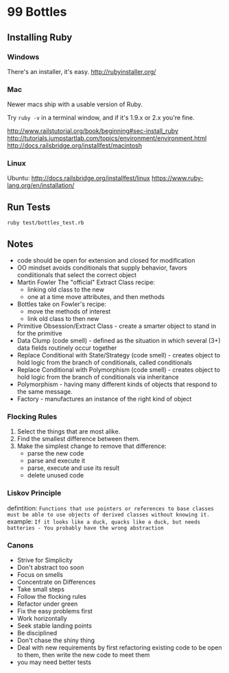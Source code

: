 # 99 Bottles

## Installing Ruby

### Windows

There's an installer, it's easy.
http://rubyinstaller.org/

### Mac

Newer macs ship with a usable version of Ruby.

Try `ruby -v` in a terminal window, and if it's 1.9.x or 2.x you're fine.

http://www.railstutorial.org/book/beginning#sec-install_ruby
http://tutorials.jumpstartlab.com/topics/environment/environment.html
http://docs.railsbridge.org/installfest/macintosh

### Linux

Ubuntu: http://docs.railsbridge.org/installfest/linux
https://www.ruby-lang.org/en/installation/

## Run Tests
```
ruby test/bottles_test.rb
```

## Notes

- code should be open for extension and closed for modification
- OO mindset avoids conditionals that supply behavior, favors condiitionals that select the correct object
- Martin Fowler The "official" Extract Class recipe:
	- linking old class to the new
	- one at a time move attributes, and then methods
- Bottles take on Fowler's recipe:
	- move the methods of interest
	- link old class to then new
- Primitive Obsession/Extract Class - create a smarter object to stand in for the primitive
- Data Clump (code smell) - defined as the situation in which several (3+) data fields routinely occur together
- Replace Conditional with State/Strategy (code smell) - creates object to hold logic from the branch of conditionals, called conditionals
- Replace Conditional with Polymorphism (code smell) - creates object to hold logic from the branch of conditionals via inheritance
- Polymorphism - having many different kinds of objects that respond to the same message.
- Factory - manufactures an instance of the right kind of object

### Flocking Rules

1. Select the things that are most alike.
2. Find the smallest difference between them.
3. Make the simplest change to remove that difference:
	- parse the new code
	- parse and execute it
	- parse, execute and use its result
	- delete unused code

### Liskov Principle
defintition: `Functions that use pointers or references to base classes must be able to use objects of derived classes without knowing it.` <br />
example: ```If it looks like a duck, quacks like a duck, but needs batteries - You probably have the wrong abstraction```

### Canons
- Strive for Simplicity
- Don't abstract too soon
- Focus on smells
- Concentrate on Differences
- Take small steps
- Follow the flocking rules
- Refactor under green
- Fix the easy problems first
- Work horizontally
- Seek stable landing points
- Be disciplined
- Don't chase the shiny thing
- Deal with new requirements by first refactoring existing code to be open to them, then write the new code to meet them
- you may need better tests

